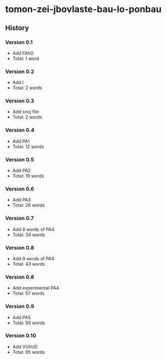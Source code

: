 # tomon-zei-jbovlaste-bau-lo-ponbau

## History

### Version 0.1

- Add FAhO
- Total: 1 word

### Version 0.2

- Add I
- Total: 2 words

### Version 0.3

- Add snoj file
- Total: 2 words

### Version 0.4

- Add PA1
- Total: 12 words

### Version 0.5

- Add PA2
- Total: 19 words

### Version 0.6

- Add PA3
- Total: 26 words

### Version 0.7

- Add 8 words of PA4
- Total: 34 words

### Version 0.8

- Add 9 words of PA4
- Total: 43 words

### Version 0.8

- Add experimental PA4
- Total: 57 words

### Version 0.9

- Add PA5
- Total: 93 words

### Version 0.10

- Add VUhU0
- Total: 95 words
